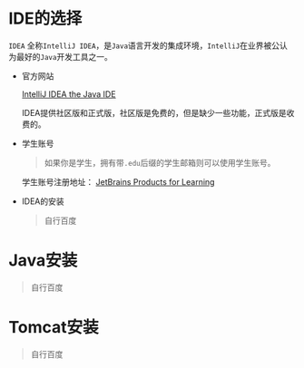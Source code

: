 # IDE的选择

  `IDEA` 全称`IntelliJ IDEA`，是`Java`语言开发的集成环境，`IntelliJ`在业界被公认为最好的`Java`开发工具之一。
  
  - 官方网站
    
    [IntelliJ IDEA the Java IDE](https://www.jetbrains.com/idea/)

    IDEA提供社区版和正式版，社区版是免费的，但是缺少一些功能，正式版是收费的。
  
  - 学生账号
  
    > 如果你是学生，拥有带`.edu`后缀的学生邮箱则可以使用学生账号。
  
    学生账号注册地址： [JetBrains Products for Learning](https://www.jetbrains.com/shop/eform/students)

  - IDEA的安装

    > 自行百度

# Java安装

  > 自行百度

# Tomcat安装

  > 自行百度